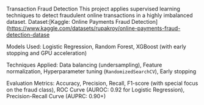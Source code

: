 Transaction Fraud Detection
This project applies supervised learning techniques to detect fraudulent online transactions in a highly imbalanced dataset.
Dataset:[Kaggle: Online Payments Fraud Detection](https://www.kaggle.com/datasets/rupakroy/online-payments-fraud-detection-datase

Models Used: Logistic Regression, Random Forest, XGBoost (with early stopping and GPU acceleration)

Techniques Applied: Data balancing (undersampling), Feature normalization, Hyperparameter tuning (`RandomizedSearchCV`), Early stopping

Evaluation Metrics: Accuracy, Precision, Recall, F1-score (with special focus on the fraud class), ROC Curve (AUROC: 0.92 for Logistic Regression), Precision-Recall Curve (AUPRC: 0.90+)
